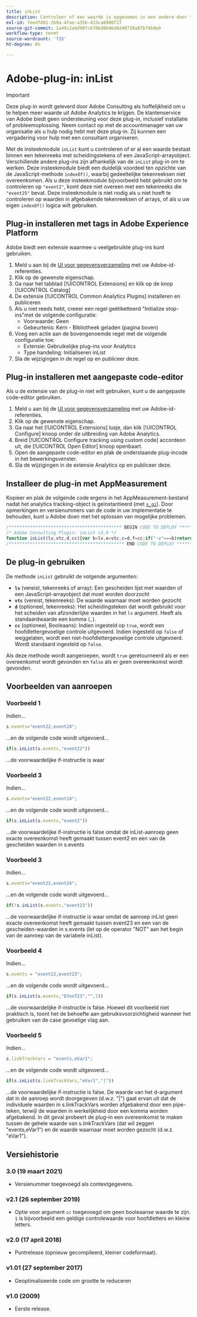 ```yaml
---
title: inList
description: Controleer of een waarde is opgenomen in een andere door tekens gescheiden waarde.
exl-id: 7eedfd01-2b9a-4fae-a35b-433ca6900f27
source-git-commit: 1a49c2a6d90fc670bd0646d6d40738a87b74b8eb
workflow-type: tm+mt
source-wordcount: '735'
ht-degree: 0%

---
```


# Adobe-plug-in: inList

>[!IMPORTANT]
>
>Deze plug-in wordt geleverd door Adobe Consulting als hoffelijkheid om u te helpen meer waarde uit Adobe Analytics te krijgen. De klantenservice van Adobe biedt geen ondersteuning voor deze plug-in, inclusief installatie of probleemoplossing. Neem contact op met de accountmanager van uw organisatie als u hulp nodig hebt met deze plug-in. Zij kunnen een vergadering voor hulp met een consultant organiseren.

Met de insteekmodule `inList` kunt u controleren of er al een waarde bestaat binnen een tekenreeks met scheidingstekens of een JavaScript-arrayobject. Verschillende andere plug-ins zijn afhankelijk van de `inList` plug-in om te werken. Deze insteekmodule biedt een duidelijk voordeel ten opzichte van de JavaScript-methode `indexOf()`, waarbij gedeeltelijke tekenreeksen niet overeenkomen. Als u deze insteekmodule bijvoorbeeld hebt gebruikt om te controleren op `"event2"`, komt deze niet overeen met een tekenreeks die `"event25"` bevat. Deze insteekmodule is niet nodig als u niet hoeft te controleren op waarden in afgebakende tekenreeksen of arrays, of als u uw eigen `indexOf()` logica wilt gebruiken.

## Plug-in installeren met tags in Adobe Experience Platform

Adobe biedt een extensie waarmee u veelgebruikte plug-ins kunt gebruiken.

1. Meld u aan bij de [UI voor gegevensverzameling](https://experience.adobe.com/data-collection) met uw Adobe-id-referenties.
1. Klik op de gewenste eigenschap.
1. Ga naar het tabblad [!UICONTROL Extensions] en klik op de knop [!UICONTROL Catalog]
1. De extensie [!UICONTROL Common Analytics Plugins] installeren en publiceren
1. Als u niet reeds hebt, creeer een regel geëtiketteerd &quot;Initialize stop-ins&quot;met de volgende configuratie:
   * Voorwaarde: Geen
   * Gebeurtenis: Kern - Bibliotheek geladen (pagina boven)
1. Voeg een actie aan de bovengenoemde regel met de volgende configuratie toe:
   * Extensie: Gebruikelijke plug-ins voor Analytics
   * Type handeling: Initialiseren inList
1. Sla de wijzigingen in de regel op en publiceer deze.

## Plug-in installeren met aangepaste code-editor

Als u de extensie van de plug-in niet wilt gebruiken, kunt u de aangepaste code-editor gebruiken.

1. Meld u aan bij de [UI voor gegevensverzameling](https://experience.adobe.com/data-collection) met uw Adobe-id-referenties.
1. Klik op de gewenste eigenschap.
1. Ga naar het [!UICONTROL Extensions] lusje, dan klik [!UICONTROL Configure] knoop onder de uitbreiding van Adobe Analytics.
1. Breid [!UICONTROL Configure tracking using custom code] accordeon uit, die [!UICONTROL Open Editor] knoop openbaart.
1. Open de aangepaste code-editor en plak de onderstaande plug-incode in het bewerkingsvenster.
1. Sla de wijzigingen in de extensie Analytics op en publiceer deze.

## Installeer de plug-in met AppMeasurement

Kopieer en plak de volgende code ergens in het AppMeasurement-bestand nadat het analytics tracking-object is geïnstantieerd (met [`s_gi`](../functions/s-gi.md)). Door opmerkingen en versienummers van de code in uw implementatie te behouden, kunt u Adobe doen met het oplossen van mogelijke problemen.

```js
/******************************************* BEGIN CODE TO DEPLOY *******************************************/
/* Adobe Consulting Plugin: inList v3.0 */
function inList(lv,vtc,d,cc){var b=lv,e=vtc,c=d,f=cc;if("-v"===b)return{plugin:"inList",version:"3.0"};a:{if("undefined"!==typeof window.s_c_il){var a=0;for(var d;a<window.s_c_il.length;a++)if(d=window.s_c_il[a],d._c&&"s_c"===d._c){a=d;break a}}a=void 0}"undefined"!==typeof a&&(a.contextData.inList="3.0");if("string"!==typeof e)return!1;if("string"===typeof b)b=b.split(c||",");else if("object"!==typeof b)return!1;c=0;for(a=b.length;c<a;c++)if(1==f&&e===b[c]||e.toLowerCase()===b[c].toLowerCase())return!0;return!1};
/******************************************** END CODE TO DEPLOY ********************************************/
```

## De plug-in gebruiken

De methode `inList` gebruikt de volgende argumenten:

* **`lv`** (vereist, tekenreeks of array): Een gescheiden lijst met waarden of een JavaScript-arrayobject dat moet worden doorzocht
* **`vtc`** (vereist, tekenreeks): De waarde waarnaar moet worden gezocht
* **`d`** (optioneel, tekenreeks): Het scheidingsteken dat wordt gebruikt voor het scheiden van afzonderlijke waarden in het  `lv` argument. Heeft als standaardwaarde een komma (`,`).
* **`cc`** (optioneel, Booleaans): Indien ingesteld op  `true`, wordt een hoofdlettergevoelige controle uitgevoerd. Indien ingesteld op `false` of weggelaten, wordt een niet-hoofdlettergevoelige controle uitgevoerd. Wordt standaard ingesteld op `false`.

Als deze methode wordt aangeroepen, wordt `true` geretourneerd als er een overeenkomst wordt gevonden en `false` als er geen overeenkomst wordt gevonden.

## Voorbeelden van aanroepen

### Voorbeeld 1

Indien...

```js
s.events="event22,event24";
```

...en de volgende code wordt uitgevoerd...

```js
if(s.inList(s.events,"event22"))
```

...de voorwaardelijke if-instructie is waar

### Voorbeeld 3

Indien...

```js
s.events="event22,event24";
```

...en de volgende code wordt uitgevoerd...

```js
if(s.inList(s.events,"event2"))
```

...de voorwaardelijke if-instructie is false omdat de inList-aanroep geen exacte overeenkomst heeft gemaakt tussen event2 en een van de gescheiden waarden in s.events

### Voorbeeld 3

Indien...

```js
s.events="event22,event24";
```

...en de volgende code wordt uitgevoerd...

```js
if(!s.inList(s.events,"event23"))
```

...de voorwaardelijke if-instructie is waar omdat de aanroep inList geen exacte overeenkomst heeft gemaakt tussen event23 en een van de gescheiden-waarden in s.events (let op de operator &quot;NOT&quot; aan het begin van de aanroep van de variabele inList).

### Voorbeeld 4

Indien...

```js
s.events = "event22,event23";
```

...en de volgende code wordt uitgevoerd...

```js
if(s.inList(s.events,"EVenT23","",1))
```

...de voorwaardelijke if-instructie is false.  Hoewel dit voorbeeld niet praktisch is, toont het de behoefte aan gebruiksvoorzichtigheid wanneer het gebruiken van de case gevoelige vlag aan.

### Voorbeeld 5

Indien...

```js
s.linkTrackVars = "events,eVar1";
```

...en de volgende code wordt uitgevoerd...

```js
if(s.inList(s.linkTrackVars,"eVar1","|"))
```

...de voorwaardelijke if-instructie is false.  De waarde van het d-argument dat in de aanroep wordt doorgegeven (d.w.z. &quot;|&quot;) gaat ervan uit dat de individuele waarden in s.linkTrackVars worden afgebakend door een pipe-teken, terwijl de waarden in werkelijkheid door een komma worden afgebakend.  In dit geval probeert de plug-in een overeenkomst te maken tussen de gehele waarde van s.linkTrackVars (dat wil zeggen &quot;events,eVar1&quot;) en de waarde waarnaar moet worden gezocht (d.w.z. &quot;eVar1&quot;).

## Versiehistorie

### 3.0 (19 maart 2021)

* Versienummer toegevoegd als contextgegevens.

### v2.1 (26 september 2019)

* Optie voor argument `cc` toegevoegd om geen booleaanse waarde te zijn. `1` is bijvoorbeeld een geldige controlewaarde voor hoofdletters en kleine letters.

### v2.0 (17 april 2018)

* Puntrelease (opnieuw gecompileerd, kleiner codeformaat).

### v1.01 (27 september 2017)

* Geoptimaliseerde code om grootte te reduceren

### v1.0 (2009)

* Eerste release.
